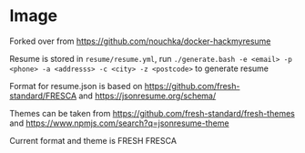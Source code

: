 # Image

Forked over from https://github.com/nouchka/docker-hackmyresume

Resume is stored in `resume/resume.yml`, run `./generate.bash -e <email> -p <phone> -a <addresss> -c <city> -z <postcode>` to generate resume

Format for resume.json is based on https://github.com/fresh-standard/FRESCA and https://jsonresume.org/schema/

Themes can be taken from https://github.com/fresh-standard/fresh-themes and https://www.npmjs.com/search?q=jsonresume-theme

Current format and theme is FRESH FRESCA 
